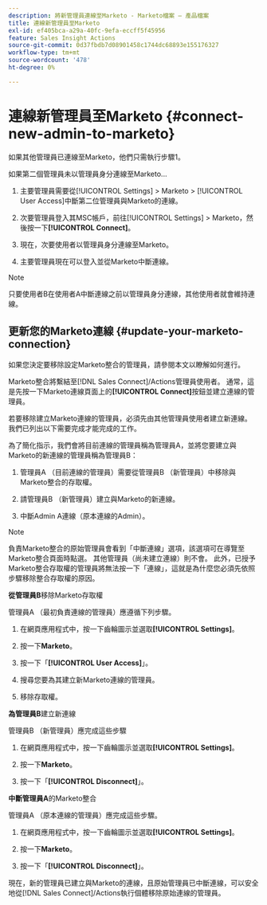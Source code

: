 ```yaml
---
description: 將新管理員連線至Marketo - Marketo檔案 — 產品檔案
title: 連線新管理員至Marketo
exl-id: ef405bca-a29a-40fc-9efa-eccff5f45956
feature: Sales Insight Actions
source-git-commit: 0d37fbdb7d08901458c1744dc68893e155176327
workflow-type: tm+mt
source-wordcount: '478'
ht-degree: 0%

---
```


# 連線新管理員至Marketo {#connect-new-admin-to-marketo}

如果其他管理員已連線至Marketo，他們只需執行步驟1。

如果第二個管理員未以管理員身分連線至Marketo...

1. 主要管理員需要從[!UICONTROL Settings] > Marketo > [!UICONTROL User Access]中斷第二位管理員與Marketo的連線。

1. 次要管理員登入其MSC帳戶，前往[!UICONTROL Settings] > Marketo，然後按一下&#x200B;**[!UICONTROL Connect]**。

1. 現在，次要使用者以管理員身分連線至Marketo。

1. 主要管理員現在可以登入並從Marketo中斷連線。

>[!NOTE]
>
>只要使用者B在使用者A中斷連線之前以管理員身分連線，其他使用者就會維持連線。

## 更新您的Marketo連線 {#update-your-marketo-connection}

如果您決定要移除設定Marketo整合的管理員，請參閱本文以瞭解如何進行。

Marketo整合將繫結至[!DNL Sales Connect]/Actions管理員使用者。 通常，這是先按一下Marketo連線頁面上的&#x200B;**[!UICONTROL Connect]**&#x200B;按鈕並建立連線的管理員。

若要移除建立Marketo連線的管理員，必須先由其他管理員使用者建立新連線。 我們已列出以下需要完成才能完成的工作。

為了簡化指示，我們會將目前連線的管理員稱為管理員A，並將您要建立與Marketo的新連線的管理員稱為管理員B：

1. 管理員A （目前連線的管理員）需要從管理員B （新管理員）中移除與Marketo整合的存取權。

1. 請管理員B （新管理員）建立與Marketo的新連線。

1. 中斷Admin A連線（原本連線的Admin）。

>[!NOTE]
>
>負責Marketo整合的原始管理員會看到「中斷連線」選項，該選項可在導覽至Marketo整合頁面時點選。 其他管理員（尚未建立連線）則不會。 此外，已授予Marketo整合存取權的管理員將無法按一下「連線」，這就是為什麼您必須先依照步驟移除整合存取權的原因。

**從管理員B**&#x200B;移除Marketo存取權

管理員A （最初負責連線的管理員）應遵循下列步驟。

1. 在網頁應用程式中，按一下齒輪圖示並選取&#x200B;**[!UICONTROL Settings]**。

1. 按一下&#x200B;**Marketo**。

1. 按一下「**[!UICONTROL User Access]**」。

1. 搜尋您要為其建立新Marketo連線的管理員。

1. 移除存取權。

**為管理員B**&#x200B;建立新連線

管理員B （新管理員）應完成這些步驟

1. 在網頁應用程式中，按一下齒輪圖示並選取&#x200B;**[!UICONTROL Settings]**。

1. 按一下&#x200B;**Marketo**。

1. 按一下「**[!UICONTROL Disconnect]**」。

**中斷管理員A**&#x200B;的Marketo整合

管理員A （原本連線的管理員）應完成這些步驟。

1. 在網頁應用程式中，按一下齒輪圖示並選取&#x200B;**[!UICONTROL Settings]**。

1. 按一下&#x200B;**Marketo**。

1. 按一下「**[!UICONTROL Disconnect]**」。

現在，新的管理員已建立與Marketo的連線，且原始管理員已中斷連線，可以安全地從[!DNL Sales Connect]/Actions執行個體移除原始連線的管理員。
